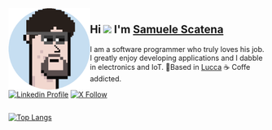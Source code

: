 <img align="left" width="160" height="160" alt="Samuele Scatena" src="./img/me.gif"/>

## Hi <img src="https://media.giphy.com/media/hvRJCLFzcasrR4ia7z/giphy.gif" width="30px"/> I'm [Samuele Scatena][homepage]

I am a software programmer who truly loves his job. I greatly enjoy developing applications and I dabble in electronics and IoT. 📍Based in [Lucca](https://eventi.turismo.lucca.it/en/) ☕️ Coffe addicted.

[![Linkedin Profile](https://img.shields.io/badge/my_profile-grey?style=for-the-badge&logo=linkedin)][linkedin]
[![X Follow](https://img.shields.io/badge/follow_me-gray?style=for-the-badge&logo=X)][linkedin]

<div style="display: flex; flex-direction: row "> 
  
  [![Top Langs](https://github-readme-stats.vercel.app/api/top-langs/?username=zanzarone&layout=compact&theme=vision-friendly-dark)](https://github.com/anuraghazra/github-readme-stats)

</div>

<!-- [![GitHub Streak](https://streak-stats.demolab.com/?user=zanzarone&theme=dark)](https://git.io/streak-stats) -->

[homepage]: #
[linkedin]: samuele.scatena@gmail.com
